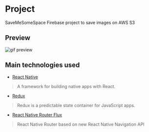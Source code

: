 # Project
SaveMeSomeSpace
Firebase project to save images on AWS S3

## Preview

![gif preview]()

## Main technologies used

- [React Native](https://github.com/facebook/react-native)

> A framework for building native apps with React.

- [Redux](http://redux.js.org/)

> Redux is a predictable state container for JavaScript apps.

- [React Native Router Flux](https://github.com/aksonov/react-native-router-flux)

> React Native Router based on new React Native Navigation API
